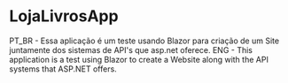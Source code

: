 # LojaLivrosApp
PT_BR  - 
Essa aplicação é um teste usando Blazor para criação de um Site juntamente dos sistemas de API's que asp.net oferece.
ENG -
This application is a test using Blazor to create a Website along with the API systems that ASP.NET offers. 
